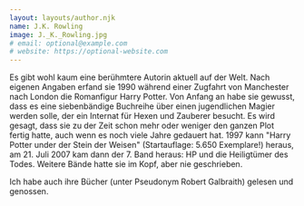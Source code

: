 ```yaml
---
layout: layouts/author.njk
name: J.K. Rowling
image: J._K._Rowling.jpg
# email: optional@example.com
# website: https://optional-website.com
---
```

Es gibt wohl kaum eine berühmtere Autorin aktuell auf der Welt. Nach eigenen Angaben erfand sie 1990 während einer Zugfahrt von Manchester nach London die Romanfigur Harry Potter. Von Anfang an habe sie gewusst, dass es eine siebenbändige Buchreihe über einen jugendlichen Magier werden solle, der ein Internat für Hexen und Zauberer besucht. Es wird gesagt, dass sie zu der Zeit schon mehr oder weniger den ganzen Plot fertig hatte, auch wenn es noch viele Jahre gedauert hat. 1997 kann "Harry Potter under der Stein der Weisen" (Startauflage: 5.650 Exemplare!) heraus, am 21. Juli 2007 kam dann der 7. Band heraus: HP und die Heiligtümer des Todes. Weitere Bände hatte sie im Kopf, aber nie geschrieben.

Ich habe auch ihre Bücher (unter Pseudonym Robert Galbraith) gelesen und genossen.
